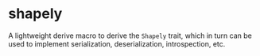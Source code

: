 # shapely

A lightweight derive macro to derive the `Shapely` trait, which in turn
can be used to implement serialization, deserialization, introspection,
etc.

